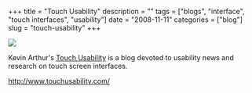 +++
title = "Touch Usability"
description = ""
tags = ["blogs", "interface", "touch interfaces", "usability"]
date = "2008-11-11"
categories = ["blog"]
slug = "touch-usability"
+++



  <div class="notebook-screenshot"><a href="http://www.touchusability.com/"><img src="//konigi.com/media/bluga/wt491a173c20da4.jpg"/></a></div><p>Kevin Arthur's <a href="http://www.touchusability.com/">Touch Usability</a> is a blog devoted to usability news and research on touch screen interfaces.</p>
    
  <a href="http://www.touchusability.com/">http://www.touchusability.com/</a>
